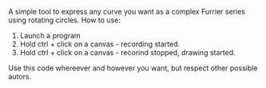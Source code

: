 A simple tool to express any curve you want as a complex Furrier series using rotating circles.
How to use:
1) Launch a program
2) Hold ctrl + click on a canvas - recording started.
3) Hold ctrl + click on a canvas - recorind stopped, drawing started.

Use this code whereever and however you want, but respect other possible autors.
